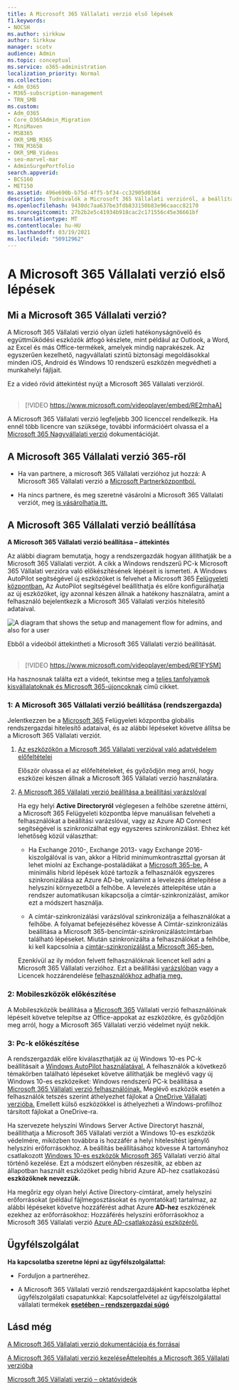 ```yaml
---
title: A Microsoft 365 Vállalati verzió első lépések
f1.keywords:
- NOCSH
ms.author: sirkkuw
author: Sirkkuw
manager: scotv
audience: Admin
ms.topic: conceptual
ms.service: o365-administration
localization_priority: Normal
ms.collection:
- Adm_O365
- M365-subscription-management
- TRN_SMB
ms.custom:
- Adm_O365
- Core_O365Admin_Migration
- MiniMaven
- MSB365
- OKR_SMB_M365
- TRN_M365B
- OKR_SMB_Videos
- seo-marvel-mar
- AdminSurgePortfolio
search.appverid:
- BCS160
- MET150
ms.assetid: 496e690b-b75d-4ff5-bf34-cc32905d0364
description: Tudnivalók a Microsoft 365 Vállalati verzióról, a beállításról, valamint arról, hogy miként készítheti fel felhasználói eszközeit és SZÁMÍTÓGÉPeit a Microsoft 365 Vállalati verzió védelmére.
ms.openlocfilehash: 9430dc7aa637be3fdb833150b83e96caacc82170
ms.sourcegitcommit: 27b2b2e5c41934b918cac2c171556c45e36661bf
ms.translationtype: MT
ms.contentlocale: hu-HU
ms.lasthandoff: 03/19/2021
ms.locfileid: "50912962"
---
```

# <a name="get-started-with-microsoft-365-for-business"></a>A Microsoft 365 Vállalati verzió első lépések

## <a name="what-is-microsoft-365-for-business"></a>Mi a Microsoft 365 Vállalati verzió?

A Microsoft 365 Vállalati verzió olyan üzleti hatékonyságnövelő és együttműködési eszközök átfogó készlete, mint például az Outlook, a Word, az Excel és más Office-termékek, amelyek mindig naprakészek. Az egyszerűen kezelhető, nagyvállalati szintű biztonsági megoldásokkal minden iOS, Android és Windows 10 rendszerű eszközén megvédheti a munkahelyi fájljait.

Ez a videó rövid áttekintést nyújt a Microsoft 365 Vállalati verzióról.<br><br>

> [!VIDEO https://www.microsoft.com/videoplayer/embed/RE2mhaA] 
  
A Microsoft 365 Vállalati verzió legfeljebb 300 licenccel rendelkezik. Ha ennél több licencre van szüksége, további információért olvassa el a [Microsoft 365 Nagyvállalati verzió](../enterprise/index.yml) dokumentációját. 
  
## <a name="get-microsoft-365-for-business"></a>A Microsoft 365 Vállalati verzió 365-ről

- Ha van partnere, a microsoft 365 Vállalati verzióhoz jut hozzá: A Microsoft 365 Vállalati verzió a [Microsoft Partnerközpontból.](get-microsoft-365-business.md)
    
- Ha nincs partnere, és meg szeretné vásárolni a Microsoft 365 Vállalati verziót, meg [is vásárolhatja itt.](https://www.microsoft.com/microsoft-365/business)
    
## <a name="set-up-microsoft-365-for-business"></a>A Microsoft 365 Vállalati verzió beállítása

 **A Microsoft 365 Vállalati verzió beállítása – áttekintés**
  
Az alábbi diagram bemutatja, hogy a rendszergazdák hogyan állíthatják be a Microsoft 365 Vállalati verziót. A cikk a Windows rendszerű PC-k Microsoft 365 Vállalati verzióra való előkészítésének lépéseit is ismerteti. A Windows AutoPilot segítségével új eszközöket is felvehet a Microsoft 365 [Felügyeleti központban.](add-autopilot-devices-and-profile.md) Az AutoPilot segítségével beállíthatja és előre konfigurálhatja az új eszközöket, így azonnal készen állnak a hatékony használatra, amint a felhasználó bejelentkezik a Microsoft 365 Vállalati verziós hitelesítő adataival.
  
![A diagram that shows the setup and management flow for admins, and also for a user](../media/249f81fc-7e79-44c7-8425-3a0b7b651c3b.png)

Ebből a videóból áttekintheti a Microsoft 365 Vállalati verzió beállítását.<br><br>

> [!VIDEO https://www.microsoft.com/videoplayer/embed/RE1FYSM] 

Ha hasznosnak találta ezt a videót, tekintse meg a [teljes tanfolyamok kisvállalatoknak és Microsoft 365-újoncoknak](https://support.microsoft.com/office/6ab4bbcd-79cf-4000-a0bd-d42ce4d12816) című cikket.

  
### <a name="1-set-up-microsoft-365-for-business-admin"></a>1: A Microsoft 365 Vállalati verzió beállítása (rendszergazda)

Jelentkezzen be a [Microsoft 365](https://portal.office.com/adminportal/home) Felügyeleti központba globális rendszergazdai hitelesítő adataival, és az alábbi lépéseket követve állítsa be a Microsoft 365 Vállalati verziót. 
  
1. [Az eszközökön a Microsoft 365 Vállalati verzióval való adatvédelem előfeltételei](pre-requisites-for-data-protection.md)
    
    Először olvassa el az előfeltételeket, és győződjön meg arról, hogy eszközei készen állnak a Microsoft 365 Vállalati verzió használatára.
    
2. [A Microsoft 365 Vállalati verzió beállítása a beállítási varázslóval](set-up.md)
    
    Ha egy helyi **Active Directoryról** véglegesen a felhőbe szeretne áttérni, a Microsoft 365 Felügyeleti központba lépve manuálisan felveheti a felhasználókat a beállítási varázslóval, vagy az Azure AD Connect segítségével is szinkronizálhat egy egyszeres szinkronizálást. Ehhez két lehetőség közül választhat: 
    
    - Ha Exchange 2010-, Exchange 2013- vagy Exchange 2016-kiszolgálóval is van, akkor a Hibrid minimumkontraszttal gyorsan át lehet miolni az Exchange-postaládákat a [Microsoft 365-be.](/Exchange/mailbox-migration/use-minimal-hybrid-to-quickly-migrate) A minimális hibrid lépések közé tartozik a felhasználók egyszeres szinkronizálása az Azure AD-be, valamint a levelezés áttelepítése a helyszíni környezetből a felhőbe. A levelezés áttelepítése után a rendszer automatikusan kikapcsolja a címtár-szinkronizálást, amikor ezt a módszert használja.
    
    - A címtár-szinkronizálási varázslóval szinkronizálja a felhasználókat a felhőbe. A folyamat befejezéséhez kövesse A Címtár-szinkronizálás beállítása a Microsoft 365-bencímtár-szinkronizálástcímtárban található lépéseket. [](../enterprise/set-up-directory-synchronization.md) Miután szinkronizálta a felhasználókat a felhőbe, ki kell kapcsolnia a [címtár-szinkronizálást a Microsoft 365-ben.](../enterprise/turn-off-directory-synchronization.md)
    
    Ezenkívül az ily módon felvett felhasználóknak licencet kell adni a Microsoft 365 Vállalati verzióhoz. Ezt a beállítási [varázslóban](set-up.md) vagy a Licencek hozzárendelése [felhasználókhoz adhatja meg.](../admin/manage/assign-licenses-to-users.md)
    
### <a name="2-prepare-mobile-devices"></a>2: Mobileszközök előkészítése

A Mobileszközök beállítása a [Microsoft 365](set-up-mobile-devices.md) Vállalati verzió felhasználóinak lépéseit követve telepítse az Office-appokat az eszközökre, és győződjön meg arról, hogy a Microsoft 365 Vállalati verzió védelmet nyújt nekik. 
  
### <a name="3-prepare-pcs"></a>3: Pc-k előkészítése

A rendszergazdák előre kiválaszthatják az új Windows 10-es PC-k beállításait a [Windows AutoPilot használatával.](add-autopilot-devices-and-profile.md) A felhasználók a következő témakörben található lépéseket követve állíthatják be meglévő vagy új Windows 10-es eszközeiket: Windows rendszerű PC-k beállítása a [Microsoft 365 Vállalati verzió felhasználóinak.](set-up-windows-devices.md) Meglévő eszközök esetén  a felhasználók tetszés szerint áthelyezhet fájlokat a [OneDrive Vállalati verzióba.](move-files-to-onedrive.md) Emellett külső eszközökkel is áthelyezheti a Windows-profilhoz társított fájlokat a OneDrive-ra.
  
Ha szervezete helyszíni Windows Server Active Directoryt használ, beállíthatja a Microsoft 365 Vállalati verziót a Windows 10-es eszközök védelmére, miközben továbbra is hozzáfér a helyi hitelesítést igénylő helyszíni erőforrásokhoz. A beállítás beállításához kövesse A tartományhoz csatlakozott [Windows 10-es eszközök Microsoft 365](manage-windows-devices.md) Vállalati verzió által történő kezelése. Ezt a módszert előnyben részesítik, az ebben az állapotban használt eszközöket pedig hibrid Azure AD-hez csatlakozású **eszközöknek nevezzük.** 
  
Ha megőriz egy olyan helyi Active Directory-címtárat, amely helyszíni erőforrásokat (például fájlmegosztásokat és nyomtatókat) tartalmaz, az alábbi lépéseket követve hozzáférést adhat Azure **AD-hez** eszközének ezekhez az erőforrásokhoz: Hozzáférés helyszíni erőforrásokhoz a Microsoft 365 Vállalati verzió [Azure AD-csatlakozású eszközéről.](access-resources.md)
  
  
## <a name="contact-support"></a>Ügyfélszolgálat

 **Ha kapcsolatba szeretne lépni az ügyfélszolgálattal:**
  
- Forduljon a partneréhez.
    
- A Microsoft 365 Vállalati verzió rendszergazdájaként kapcsolatba léphet ügyfélszolgálati csapatunkkal: Kapcsolatfelvétel az ügyfélszolgálattal vállalati termékek **[esetében – rendszergazdai súgó](../admin/contact-support-for-business-products.md)**
    
## <a name="see-also"></a>Lásd még

[A Microsoft 365 Vállalati verzió dokumentációja és forrásai](./index.yml)
  
[A Microsoft 365 Vállalati verzió kezelése](manage.md)[Áttelepítés a Microsoft 365 Vállalati verzióba](migrate-to-microsoft-365-business.md)

[Microsoft 365 Vállalati verzió – oktatóvideók](https://support.microsoft.com/office/6ab4bbcd-79cf-4000-a0bd-d42ce4d12816)